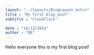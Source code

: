 ```yaml
---
layout: "../layouts/BlogLayout.astro"
title : "My first blog post"
subtitle : "CloudClock"

date : "16/12/2024"
author : "ME"
---
```

Hello everyone this is my first blog post!
